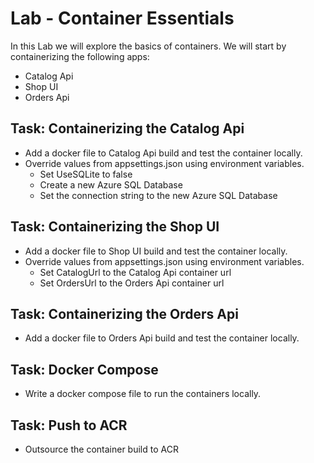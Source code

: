 # Lab - Container Essentials

In this Lab we will explore the basics of containers. We will start by containerizing the following apps:

- Catalog Api
- Shop UI
- Orders Api

## Task: Containerizing the Catalog Api

- Add a docker file to Catalog Api build and test the container locally.
- Override values from appsettings.json using environment variables.
    - Set UseSQLite to false
    - Create a new Azure SQL Database
    - Set the connection string to the new Azure SQL Database
    
## Task: Containerizing the Shop UI

- Add a docker file to Shop UI build and test the container locally.
- Override values from appsettings.json using environment variables.
    - Set CatalogUrl to the Catalog Api container url
    - Set OrdersUrl to the Orders Api container url

## Task: Containerizing the Orders Api

- Add a docker file to Orders Api build and test the container locally.

## Task: Docker Compose

- Write a docker compose file to run the containers locally.

## Task: Push to ACR

- Outsource the container build to ACR